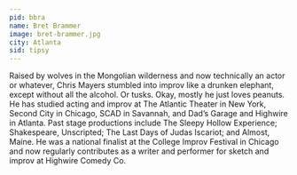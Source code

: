 ```yaml
---
pid: bbra
name: Bret Brammer
image: bret-brammer.jpg
city: Atlanta
sid: tipsy
---
```

Raised by wolves in the Mongolian wilderness and now technically an actor or whatever, Chris Mayers stumbled into improv like a drunken elephant, except without all the alcohol. Or tusks. Okay, mostly he just loves peanuts. He has studied acting and improv at The Atlantic Theater in New York, Second City in Chicago, SCAD in Savannah, and Dad’s Garage and Highwire in Atlanta. Past stage productions include The Sleepy Hollow Experience; Shakespeare, Unscripted; The Last Days of Judas Iscariot; and Almost, Maine. He was a national finalist at the College Improv Festival in Chicago and now regularly contributes as a writer and performer for sketch and improv at Highwire Comedy Co.
